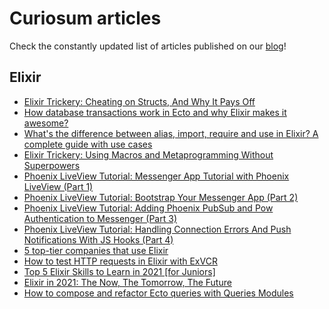 # Curiosum articles

Check the constantly updated list of articles published on our [blog](https://curiosum.dev/blog)!

## Elixir

- [Elixir Trickery: Cheating on Structs, And Why It Pays Off](https://curiosum.dev/blog/elixir-trickery-cheating-on-structs)
- [How database transactions work in Ecto and why Elixir makes it awesome?](https://curiosum.dev/blog/elixir-ecto-database-transactions)
- [What's the difference between alias, import, require and use in Elixir? A complete guide with use cases](https://curiosum.dev/blog/alias-import-require-use-in-elixir)
- [Elixir Trickery: Using Macros and Metaprogramming Without Superpowers](https://curiosum.dev/blog/elixir-trickery-using-macros-metaprogramming)
- [Phoenix LiveView Tutorial: Messenger App Tutorial with Phoenix LiveView (Part 1)](https://curiosum.dev/blog/elixir-phoenix-liveview-messenger-part-1)
- [Phoenix LiveView Tutorial: Bootstrap Your Messenger App (Part 2)](https://curiosum.dev/blog/elixir-phoenix-liveview-messenger-part-2)
- [Phoenix LiveView Tutorial: Adding Phoenix PubSub and Pow Authentication to Messenger (Part 3)](https://curiosum.dev/blog/elixir-phoenix-liveview-messenger-part-3)
- [Phoenix LiveView Tutorial: Handling Connection Errors And Push Notifications With JS Hooks (Part 4)](https://curiosum.dev/blog/elixir-phoenix-liveview-messenger-part-4)
- [5 top-tier companies that use Elixir](https://curiosum.dev/blog/5-top-tier-companies-that-use-Elixir)
- [How to test HTTP requests in Elixir with ExVCR](https://curiosum.dev/blog/test-http-requests-in-elixir-with-exvcr)
- [Top 5 Elixir Skills to Learn in 2021 [for Juniors]](https://curiosum.dev/blog/elixir-key-skills-junior)
- [Elixir in 2021: The Now, The Tomorrow, The Future](https://curiosum.dev/blog/elixir-2021-now-and-future)
- [How to compose and refactor Ecto queries with Queries Modules](https://curiosum.dev/blog/composable-elixir-ecto-queries-modules)
